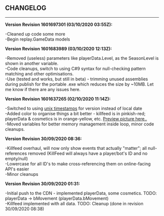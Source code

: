 ## CHANGELOG


-------------

  
**Version Revision 1601697301 (03/10/2020 03:55Z):**  
  
-Cleaned up code some more  
-Begin replay.GameData models  
  
**Version Revision 1601683989 (03/10/2020 12:13Z):**  
  
-Removed (useless) parameters like playerData.Level, as the SeasonLevel is shown in another variable.  
-Code cleanups, switch to using C#9 syntax for null-checking pattern matching and other optimisations.  
-Use (tested and works, but still in beta) - trimming unused assemblies during publish for the portable .exe which reduces the size by ~10MB. Let me know if there are any issues here.  
  
**Version Revision 1601637265 (02/10/2020 11:14Z):**  
  
-Switched to using [unix timestamps][1] for version instead of local date  
-Added color to organise things a bit better - killfeed is in pinkish-red; playerData & cosmetics is in orange-yellow, etc. [Preview picture here..][2]  
-Moved variables for better memory management inside loop, minor code cleanups.  
  
**Version Revision 30/09/2020 08:36:**  
  
-Killfeed overhaul, will now only show events that actually "matter"; all null-references removed (KillFeed will always have a player/bot's ID and no empty/null)  
-Lowercase for all ID's to make cross-referencing them on online-facing API's easier  
-Minor cleanups  
  
  
**Version Revision 30/09/2020 01:31:**  
  
-Initial push to the CDN - implemented playerData, some cosmetics. TODO: playerData -> bMovement (playerData.bMovement)  
-Killfeed implemented with all data. TODO: Cleanup (done in revision 30/09/2020 08:38)  

[1]: https://unixtimestamp.com
[2]: https://dfwk.online/vlexar/fnreplay/color-fnreplay-1601637265.PNG
